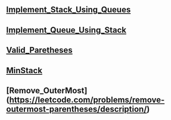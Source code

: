 ## [Implement_Stack_Using_Queues](https://leetcode.com/problems/implement-stack-using-queues/description/)

## [Implement_Queue_Using_Stack](https://leetcode.com/problems/implement-queue-using-stacks/)


## [Valid_Paretheses](https://leetcode.com/problems/valid-parentheses/submissions/1736594491/)

## [MinStack](https://leetcode.com/problems/min-stack/description/)

## [Remove_OuterMost] (https://leetcode.com/problems/remove-outermost-parentheses/description/)
